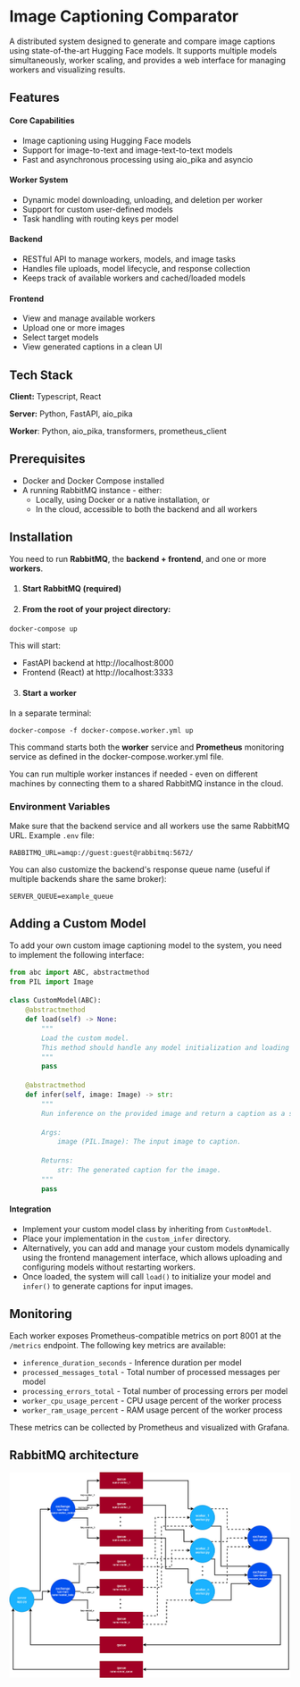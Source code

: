
# Image Captioning Comparator

A distributed system designed to generate and compare image captions using state-of-the-art Hugging Face models. It supports multiple models simultaneously, worker scaling, and provides a web interface for managing workers and visualizing results.

## Features

#### Core Capabilities
- Image captioning using Hugging Face models
- Support for image-to-text and image-text-to-text models
- Fast and asynchronous processing using aio_pika and asyncio

#### Worker System
- Dynamic model downloading, unloading, and deletion per worker
- Support for custom user-defined models
- Task handling with routing keys per model

#### Backend
- RESTful API to manage workers, models, and image tasks
- Handles file uploads, model lifecycle, and response collection
- Keeps track of available workers and cached/loaded models

#### Frontend
- View and manage available workers
- Upload one or more images
- Select target models
- View generated captions in a clean UI


## Tech Stack

**Client:** Typescript, React

**Server:** Python, FastAPI, aio_pika

**Worker**: Python, aio_pika, transformers, prometheus_client

## Prerequisites
* Docker and Docker Compose installed
* A running RabbitMQ instance - either:
  * Locally, using Docker or a native installation, or
  * In the cloud, accessible to both the backend and all workers

## Installation

You need to run **RabbitMQ**, the **backend + frontend**, and one or more **workers**.

1. #### Start RabbitMQ (required) 
2. #### From the root of your project directory:
```
docker-compose up
```
This will start:
* FastAPI backend at http://localhost:8000
* Frontend (React) at http://localhost:3333

3. #### Start a worker
In a separate terminal:
```
docker-compose -f docker-compose.worker.yml up
```
This command starts both the **worker** service and **Prometheus** monitoring service as defined in the docker-compose.worker.yml file.

You can run multiple worker instances if needed - even on different machines by connecting them to a shared RabbitMQ instance in the cloud.

### Environment Variables
Make sure that the backend service and all workers use the same RabbitMQ URL. Example `.env` file:
```
RABBITMQ_URL=amqp://guest:guest@rabbitmq:5672/
```
You can also customize the backend's response queue name (useful if multiple backends share the same broker):
```
SERVER_QUEUE=example_queue
```

## Adding a Custom Model

To add your own custom image captioning model to the system, you need to implement the following interface:

```python
from abc import ABC, abstractmethod
from PIL import Image

class CustomModel(ABC):
    @abstractmethod
    def load(self) -> None:
        """
        Load the custom model.
        This method should handle any model initialization and loading from disk or remote sources.
        """
        pass

    @abstractmethod
    def infer(self, image: Image) -> str:
        """
        Run inference on the provided image and return a caption as a string.
        
        Args:
            image (PIL.Image): The input image to caption.
        
        Returns:
            str: The generated caption for the image.
        """
        pass

```

#### Integration

* Implement your custom model class by inheriting from `CustomModel`.
* Place your implementation in the `custom_infer` directory.
* Alternatively, you can add and manage your custom models dynamically using the frontend management interface, which allows uploading and configuring models without restarting workers.
* Once loaded, the system will call `load()` to initialize your model and `infer()` to generate captions for input images.
## Monitoring

Each worker exposes Prometheus-compatible metrics on port 8001 at the `/metrics` endpoint. The following key metrics are available:

* `inference_duration_seconds` - Inference duration per model
* `processed_messages_total` - Total number of processed messages per model
* `processing_errors_total` - Total number of processing errors per model
* `worker_cpu_usage_percent` - CPU usage percent of the worker process 
* `worker_ram_usage_percent` - RAM usage percent of the worker process

These metrics can be collected by Prometheus and visualized with Grafana.

## RabbitMQ architecture
![RabbitMQ architecture](https://github.com/arcadio77/image-captioning-comparator/blob/main/rabbitmq_scheme.jpg)
